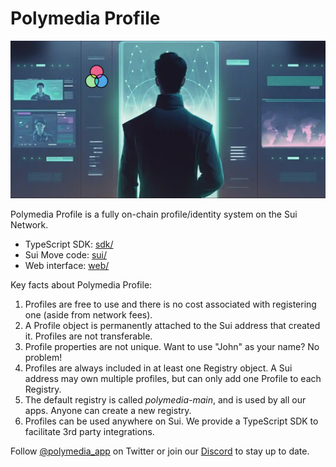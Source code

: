 # Polymedia Profile

![Polymedia Profile](./web/src/img/open-graph.webp)

Polymedia Profile is a fully on-chain profile/identity system on the Sui Network.

- TypeScript SDK: [sdk/](sdk/)
- Sui Move code: [sui/](sui/)
- Web interface: [web/](web/)

Key facts about Polymedia Profile:
1. Profiles are free to use and there is no cost associated with registering one (aside from network fees).
2. A Profile object is permanently attached to the Sui address that created it. Profiles are not transferable.
3. Profile properties are not unique. Want to use "John" as your name? No problem!
4. Profiles are always included in at least one Registry object. A Sui address may own multiple profiles, but can only add one Profile to each Registry.
5. The default registry is called _polymedia-main_, and is used by all our apps. Anyone can create a new registry.
6. Profiles can be used anywhere on Sui. We provide a TypeScript SDK to facilitate 3rd party integrations.

Follow [@polymedia_app](https://twitter.com/intent/follow?screen_name=polymedia_app) on Twitter or join our [Discord](https://discord.gg/3ZaE69Eq78) to stay up to date.
